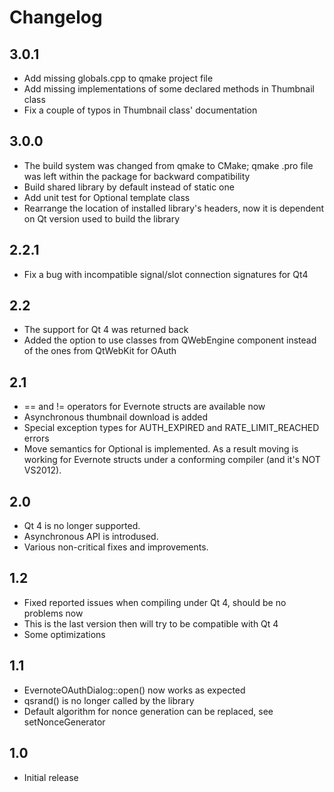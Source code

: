 # Changelog

## 3.0.1
  * Add missing globals.cpp to qmake project file
  * Add missing implementations of some declared methods in Thumbnail class
  * Fix a couple of typos in Thumbnail class' documentation

## 3.0.0
  * The build system was changed from qmake to CMake; qmake .pro file was left within the package for backward compatibility
  * Build shared library by default instead of static one
  * Add unit test for Optional template class
  * Rearrange the location of installed library's headers, now it is dependent on Qt version used to build the library

## 2.2.1
  * Fix a bug with incompatible signal/slot connection signatures for Qt4

## 2.2
  * The support for Qt 4 was returned back
  * Added the option to use classes from QWebEngine component instead of the ones from QtWebKit for OAuth

## 2.1
  * == and != operators for Evernote structs are available now
  * Asynchronous thumbnail download is added
  * Special exception types for AUTH_EXPIRED and RATE_LIMIT_REACHED errors
  * Move semantics for Optional is implemented. As a result moving is working for Evernote structs under a conforming compiler (and it's NOT VS2012).

## 2.0
  * Qt 4 is no longer supported.
  * Asynchronous API is introdused.
  * Various non-critical fixes and improvements.

## 1.2
  * Fixed reported issues when compiling under Qt 4, should be no problems now
  * This is the last version then will try to be compatible with Qt 4
  * Some optimizations

## 1.1
  * EvernoteOAuthDialog::open() now works as expected
  * qsrand() is no longer called by the library
  * Default algorithm for nonce generation can be replaced, see setNonceGenerator

## 1.0
  * Initial release
 
